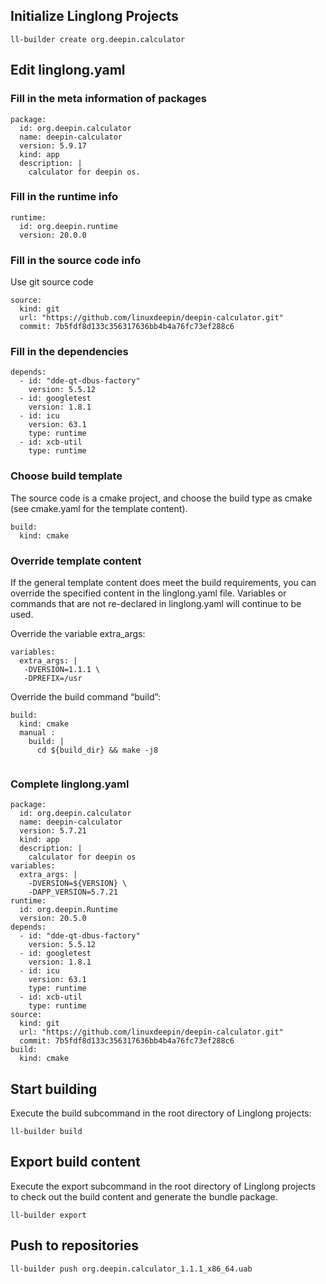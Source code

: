 <!--
SPDX-FileCopyrightText: 2023 UnionTech Software Technology Co., Ltd.

SPDX-License-Identifier: LGPL-3.0-or-later
-->

## Initialize Linglong Projects

```text
ll-builder create org.deepin.calculator
```

## Edit linglong.yaml

### Fill in the meta information of packages

```text
package:
  id: org.deepin.calculator
  name: deepin-calculator
  version: 5.9.17
  kind: app
  description: |
    calculator for deepin os.
```
### Fill in the runtime info

```text
runtime:
  id: org.deepin.runtime
  version: 20.0.0
```
### Fill in the source code info

Use git source code

```text
source:
  kind: git
  url: "https://github.com/linuxdeepin/deepin-calculator.git"
  commit: 7b5fdf8d133c356317636bb4b4a76fc73ef288c6
```
### Fill in the dependencies

```text
depends:
  - id: "dde-qt-dbus-factory"
    version: 5.5.12
  - id: googletest
    version: 1.8.1
  - id: icu
    version: 63.1
    type: runtime
  - id: xcb-util
    type: runtime
```
### Choose build template

The source code is a cmake project, and choose the build type as cmake (see cmake.yaml for the template content).

```text
build:
  kind: cmake
```

### Override template content

If the general template content does meet the build requirements, you can override the specified content in the linglong.yaml file. Variables or commands that are not re-declared in linglong.yaml will continue to be used.

Override the variable extra_args:

```text
variables:
  extra_args: |
   -DVERSION=1.1.1 \
   -DPREFIX=/usr
```

Override the build command “build”:
```text
build:
  kind: cmake
  manual :
    build: |
      cd ${build_dir} && make -j8
 
```
### Complete linglong.yaml

```text
package:
  id: org.deepin.calculator
  name: deepin-calculator
  version: 5.7.21
  kind: app
  description: |
    calculator for deepin os
variables:
  extra_args: |
    -DVERSION=${VERSION} \
    -DAPP_VERSION=5.7.21
runtime:
  id: org.deepin.Runtime
  version: 20.5.0
depends:
  - id: "dde-qt-dbus-factory"
    version: 5.5.12
  - id: googletest
    version: 1.8.1
  - id: icu
    version: 63.1
    type: runtime
  - id: xcb-util
    type: runtime
source:
  kind: git
  url: "https://github.com/linuxdeepin/deepin-calculator.git"
  commit: 7b5fdf8d133c356317636bb4b4a76fc73ef288c6
build:
  kind: cmake
```
## Start building

Execute the build subcommand in the root directory of Linglong projects:

```text
ll-builder build
```
## Export build content

Execute the export subcommand in the root directory of Linglong projects to check out the build content and generate the bundle package.

```text
ll-builder export
```
## Push to repositories

```text
ll-builder push org.deepin.calculator_1.1.1_x86_64.uab
```